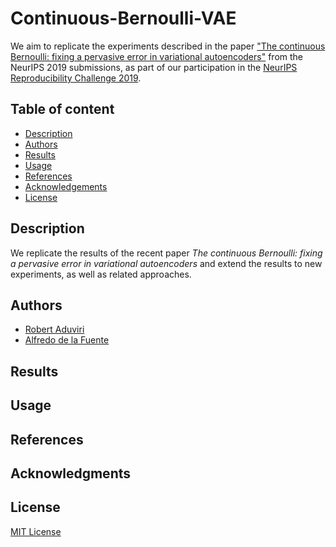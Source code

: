 # Continuous-Bernoulli-VAE

We aim to replicate the experiments described in the paper ["The continuous Bernoulli: fixing a pervasive error in variational autoencoders"](https://openreview.net/forum?id=HyxViBSgLB) from the NeurIPS 2019 submissions, as part of our participation in the  [NeurIPS Reproducibility Challenge 2019](https://reproducibility-challenge.github.io/neurips2019/).

## Table of content
- [Description](#description)
- [Authors](#authors)
- [Results](#results)
- [Usage](#usage)
- [References](#references)
- [Acknowledgements](#acknowledgements)
- [License](#license)

## Description 

We replicate the results of the recent paper *The continuous Bernoulli: fixing a pervasive error in variational autoencoders* and extend the results to new experiments, as well as related approaches.

## Authors

 - [Robert Aduviri](https://robert-alonso.github.io/)
 - [Alfredo de la Fuente](https://alfo5123.github.io/)

## Results

## Usage

## References

## Acknowledgments

## License
[MIT License](https://github.com/Robert-Alonso/Continuous-Bernoulli-VAE/blob/master/LICENSE)
